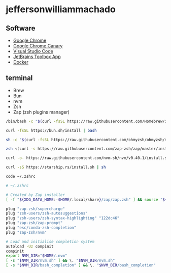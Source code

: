 # jeffersonwilliammachado

## Software

- [Google Chrome](https://www.google.com/chrome/)
- [Google Chrome Canary](https://www.google.com/chrome/canary/)
- [Visual Studio Code](https://code.visualstudio.com/docs/?dv=osx)
- [JetBrains Toolbox App](https://www.jetbrains.com/toolbox-app/download/download-thanks.html?platform=mac)
- [Docker](https://docs.docker.com/desktop/setup/install/mac-install/)

## terminal

- Brew
- Bun
- nvm
- Zsh
- Zap (zsh plugins manager)

```sh
/bin/bash -c "$(curl -fsSL https://raw.githubusercontent.com/Homebrew/install/HEAD/install.sh)"

curl -fsSL https://bun.sh/install | bash

sh -c "$(curl -fsSL https://raw.githubusercontent.com/ohmyzsh/ohmyzsh/master/tools/install.sh)"

zsh <(curl -s https://raw.githubusercontent.com/zap-zsh/zap/master/install.zsh) --branch release-v1

curl -o- https://raw.githubusercontent.com/nvm-sh/nvm/v0.40.1/install.sh | bash

curl -sS https://starship.rs/install.sh | sh

code ~/.zshrc
```

```sh
# ~/.zshrc

# Created by Zap installer
[ -f "${XDG_DATA_HOME:-$HOME/.local/share}/zap/zap.zsh" ] && source "${XDG_DATA_HOME:-$HOME/.local/share}/zap/zap.zsh"

plug "zap-zsh/supercharge"
plug "zsh-users/zsh-autosuggestions"
plug "zsh-users/zsh-syntax-highlighting" "122dc46"
plug "zap-zsh/zap-prompt"
plug "esc/conda-zsh-completion"
plug "zap-zsh/nvm"

# Load and initialise completion system
autoload -Uz compinit
compinit
export NVM_DIR="$HOME/.nvm"
[ -s "$NVM_DIR/nvm.sh" ] && \. "$NVM_DIR/nvm.sh"
[ -s "$NVM_DIR/bash_completion" ] && \. "$NVM_DIR/bash_completion"
```